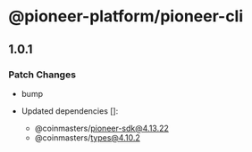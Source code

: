 # @pioneer-platform/pioneer-cli

## 1.0.1

### Patch Changes

- bump

- Updated dependencies []:
  - @coinmasters/pioneer-sdk@4.13.22
  - @coinmasters/types@4.10.2
